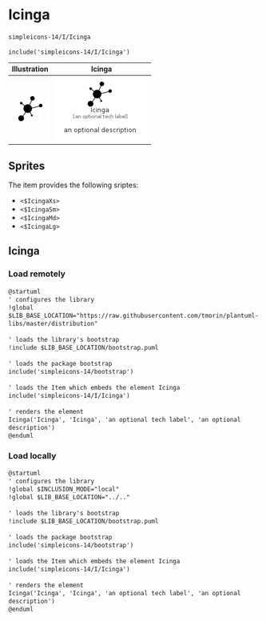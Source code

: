 # Icinga


```text
simpleicons-14/I/Icinga
```

```text
include('simpleicons-14/I/Icinga')
```



| Illustration | Icinga |
| :---: | :---: |
| ![illustration for Illustration](../../simpleicons-14/I/Icinga.png) | ![illustration for Icinga](../../simpleicons-14/I/Icinga.Local.png) |



## Sprites
The item provides the following sriptes:

- `<$IcingaXs>`
- `<$IcingaSm>`
- `<$IcingaMd>`
- `<$IcingaLg>`





## Icinga

### Load remotely
```plantuml
@startuml
' configures the library
!global $LIB_BASE_LOCATION="https://raw.githubusercontent.com/tmorin/plantuml-libs/master/distribution"

' loads the library's bootstrap
!include $LIB_BASE_LOCATION/bootstrap.puml

' loads the package bootstrap
include('simpleicons-14/bootstrap')

' loads the Item which embeds the element Icinga
include('simpleicons-14/I/Icinga')

' renders the element
Icinga('Icinga', 'Icinga', 'an optional tech label', 'an optional description')
@enduml
```

### Load locally
```plantuml
@startuml
' configures the library
!global $INCLUSION_MODE="local"
!global $LIB_BASE_LOCATION="../.."

' loads the library's bootstrap
!include $LIB_BASE_LOCATION/bootstrap.puml

' loads the package bootstrap
include('simpleicons-14/bootstrap')

' loads the Item which embeds the element Icinga
include('simpleicons-14/I/Icinga')

' renders the element
Icinga('Icinga', 'Icinga', 'an optional tech label', 'an optional description')
@enduml
```

